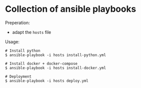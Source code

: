 Collection of ansible playbooks
===============================

Preperation:

 - adapt the `hosts` file

Usage:

    # Install python
    $ ansible-playbook -i hosts install-python.yml

    # Install docker + docker-compose
    $ ansible-playbook -i hosts install-docker.yml

    # Deployment
    $ ansible-playbook -i hosts deploy.yml


